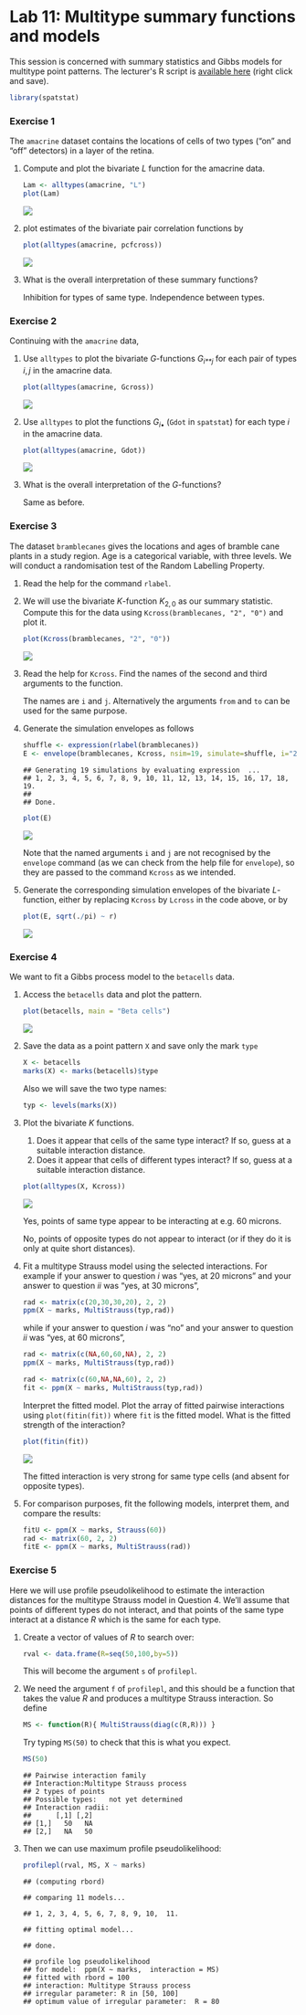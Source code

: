 Lab 11: Multitype summary functions and models
================

This session is concerned with summary statistics and Gibbs models for multitype point patterns.
The lecturer's R script is [available here](https://raw.githubusercontent.com/spatstat/SSAI2017/master/Scripts/script11.R) (right click and save).

``` r
library(spatstat)
```

### Exercise 1

The `amacrine` dataset contains the locations of cells of two types (“on” and “off” detectors) in a layer of the retina.

1.  Compute and plot the bivariate *L* function for the amacrine data.

    ``` r
    Lam <- alltypes(amacrine, "L")
    plot(Lam)
    ```

    ![](solution11_files/figure-markdown_github/unnamed-chunk-3-1.png)

2.  plot estimates of the bivariate pair correlation functions by

    ``` r
    plot(alltypes(amacrine, pcfcross))
    ```

    ![](solution11_files/figure-markdown_github/unnamed-chunk-4-1.png)

3.  What is the overall interpretation of these summary functions?

    Inhibition for types of same type. Independence between types.

### Exercise 2

Continuing with the `amacrine` data,

1.  Use `alltypes` to plot the bivariate *G*-functions *G*<sub>*i**j*</sub> for each pair of types *i*, *j* in the amacrine data.

    ``` r
    plot(alltypes(amacrine, Gcross))
    ```

    ![](solution11_files/figure-markdown_github/unnamed-chunk-5-1.png)

2.  Use `alltypes` to plot the functions *G*<sub>*i*•</sub> (`Gdot` in `spatstat`) for each type *i* in the amacrine data.

    ``` r
    plot(alltypes(amacrine, Gdot))
    ```

    ![](solution11_files/figure-markdown_github/unnamed-chunk-6-1.png)

3.  What is the overall interpretation of the *G*-functions?

    Same as before.

### Exercise 3

The dataset `bramblecanes` gives the locations and ages of bramble cane plants in a study region. Age is a categorical variable, with three levels. We will conduct a randomisation test of the Random Labelling Property.

1.  Read the help for the command `rlabel`.

2.  We will use the bivariate *K*-function *K*<sub>2, 0</sub> as our summary statistic. Compute this for the data using `Kcross(bramblecanes, "2", "0")` and plot it.

    ``` r
    plot(Kcross(bramblecanes, "2", "0"))
    ```

    ![](solution11_files/figure-markdown_github/unnamed-chunk-7-1.png)

3.  Read the help for `Kcross`. Find the names of the second and third arguments to the function.

    The names are `i` and `j`. Alternatively the arguments `from` and `to` can be used for the same purpose.

4.  Generate the simulation envelopes as follows

    ``` r
    shuffle <- expression(rlabel(bramblecanes))
    E <- envelope(bramblecanes, Kcross, nsim=19, simulate=shuffle, i="2", j="0")
    ```

        ## Generating 19 simulations by evaluating expression  ...
        ## 1, 2, 3, 4, 5, 6, 7, 8, 9, 10, 11, 12, 13, 14, 15, 16, 17, 18,  19.
        ## 
        ## Done.

    ``` r
    plot(E)
    ```

    ![](solution11_files/figure-markdown_github/unnamed-chunk-8-1.png)

    Note that the named arguments `i` and `j` are not recognised by the `envelope` command (as we can check from the help file for `envelope`), so they are passed to the command `Kcross` as we intended.

5.  Generate the corresponding simulation envelopes of the bivariate *L*-function, either by replacing `Kcross` by `Lcross` in the code above, or by

    ``` r
    plot(E, sqrt(./pi) ~ r)
    ```

    ![](solution11_files/figure-markdown_github/unnamed-chunk-9-1.png)

### Exercise 4

We want to fit a Gibbs process model to the `betacells` data.

1.  Access the `betacells` data and plot the pattern.

    ``` r
    plot(betacells, main = "Beta cells")
    ```

    ![](solution11_files/figure-markdown_github/unnamed-chunk-10-1.png)

2.  Save the data as a point pattern `X` and save only the mark `type`

    ``` r
    X <- betacells
    marks(X) <- marks(betacells)$type
    ```

    Also we will save the two type names:

    ``` r
    typ <- levels(marks(X))
    ```

3.  Plot the bivariate *K* functions.

    1.  Does it appear that cells of the same type interact? If so, guess at a suitable interaction distance.
    2.  Does it appear that cells of different types interact? If so, guess at a suitable interaction distance.

    ``` r
    plot(alltypes(X, Kcross))
    ```

    ![](solution11_files/figure-markdown_github/unnamed-chunk-13-1.png)

    Yes, points of same type appear to be interacting at e.g. 60 microns.

    No, points of opposite types do not appear to interact (or if they do it is only at quite short distances).

4.  Fit a multitype Strauss model using the selected interactions. For example if your answer to question *i* was “yes, at 20 microns” and your answer to question *ii* was “yes, at 30 microns”,

    ``` r
    rad <- matrix(c(20,30,30,20), 2, 2)
    ppm(X ~ marks, MultiStrauss(typ,rad))
    ```

    while if your answer to question *i* was “no” and your answer to question *ii* was “yes, at 60 microns”,

    ``` r
    rad <- matrix(c(NA,60,60,NA), 2, 2)
    ppm(X ~ marks, MultiStrauss(typ,rad))
    ```

    ``` r
    rad <- matrix(c(60,NA,NA,60), 2, 2)
    fit <- ppm(X ~ marks, MultiStrauss(typ,rad))
    ```

    Interpret the fitted model. Plot the array of fitted pairwise interactions using `plot(fitin(fit))` where `fit` is the fitted model. What is the fitted strength of the interaction?

    ``` r
    plot(fitin(fit))
    ```

    ![](solution11_files/figure-markdown_github/unnamed-chunk-17-1.png)

    The fitted interaction is very strong for same type cells (and absent for opposite types).

5.  For comparison purposes, fit the following models, interpret them, and compare the results:

    ``` r
    fitU <- ppm(X ~ marks, Strauss(60))
    rad <- matrix(60, 2, 2)
    fitE <- ppm(X ~ marks, MultiStrauss(rad))
    ```

### Exercise 5

Here we will use profile pseudolikelihood to estimate the interaction distances for the multitype Strauss model in Question 4. We’ll assume that points of different types do not interact, and that points of the same type interact at a distance *R* which is the same for each type.

1.  Create a vector of values of *R* to search over:

    ``` r
    rval <- data.frame(R=seq(50,100,by=5))
    ```

    This will become the argument `s` of `profilepl`.

2.  We need the argument `f` of `profilepl`, and this should be a function that takes the value *R* and produces a multitype Strauss interaction. So define

    ``` r
    MS <- function(R){ MultiStrauss(diag(c(R,R))) }
    ```

    Try typing `MS(50)` to check that this is what you expect.

    ``` r
    MS(50)
    ```

        ## Pairwise interaction family
        ## Interaction:Multitype Strauss process
        ## 2 types of points
        ## Possible types:   not yet determined
        ## Interaction radii:
        ##      [,1] [,2]
        ## [1,]   50   NA
        ## [2,]   NA   50

3.  Then we can use maximum profile pseudolikelihood:

    ``` r
    profilepl(rval, MS, X ~ marks)
    ```

        ## (computing rbord)

        ## comparing 11 models...

        ## 1, 2, 3, 4, 5, 6, 7, 8, 9, 10,  11.

        ## fitting optimal model...

        ## done.

        ## profile log pseudolikelihood
        ## for model:  ppm(X ~ marks,  interaction = MS)
        ## fitted with rbord = 100
        ## interaction: Multitype Strauss process
        ## irregular parameter: R in [50, 100]
        ## optimum value of irregular parameter:  R = 80
